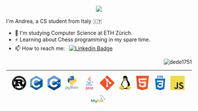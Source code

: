 <p align="center"><img src="https://media.giphy.com/media/xTiIzJSKB4l7xTouE8/giphy.gif" width="350"/></p>

I'm Andrea, a CS student from Italy 🇮🇹

- 🌱 I'm studying Computer Science at ETH Zürich.
- ⚡ Learning about Chess programming in my spare time.
- 📫 How to reach me: &nbsp; [![Linkedin Badge](https://img.shields.io/badge/-andrea-blue?style=flat&logo=Linkedin&logoColor=white)](https://www.linkedin.com/in/andrea-sgobbi-14654417a/) <p align="right"> <img src="https://komarev.com/ghpvc/?username=dede1751&label=Profile%20views&color=0e75b6&style=flat" alt="dede1751" /> </p>

---

<p align="center">
<img src="https://github.com/devicons/devicon/blob/master/icons/rust/rust-plain.svg" title="Rust" alt="Rust" width="40" height="40"/>&nbsp;
<img src="https://github.com/devicons/devicon/blob/master/icons/c/c-original.svg" title="C" alt="C" width="40" height="40"/>&nbsp;
<img src="https://github.com/devicons/devicon/blob/master/icons/cplusplus/cplusplus-original.svg" title="C++" alt="C++" width="40" height="40"/>&nbsp;
<img src="https://github.com/devicons/devicon/blob/master/icons/python/python-original-wordmark.svg" title="Python" alt="Python" width="40" height="40"/>&nbsp;
<img src="https://github.com/devicons/devicon/blob/master/icons/java/java-original-wordmark.svg" title="Java" alt="Java" width="40" height="40"/>&nbsp;
<img src="https://github.com/devicons/devicon/blob/master/icons/git/git-plain.svg" title="Git" **alt="Git" width="40" height="40"/>&nbsp;
<img src="https://github.com/devicons/devicon/blob/master/icons/linux/linux-original.svg" title="Linux" **alt="Linux" width="40" height="40"/>&nbsp;
<img src="https://github.com/devicons/devicon/blob/master/icons/html5/html5-original.svg" title="HTML5" alt="HTML" width="40" height="40"/>&nbsp;
<img src="https://github.com/devicons/devicon/blob/master/icons/css3/css3-plain-wordmark.svg"  title="CSS3" alt="CSS" width="40" height="40"/>&nbsp;
<img src="https://github.com/devicons/devicon/blob/master/icons/javascript/javascript-original.svg" title="JavaScript" alt="JavaScript" width="40" height="40"/>&nbsp;
<img src="https://github.com/devicons/devicon/blob/master/icons/mysql/mysql-original-wordmark.svg" title="MySQL"  alt="MySQL" width="40" height="40"/>&nbsp;
</p>
